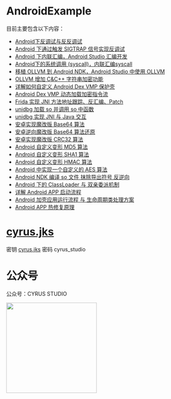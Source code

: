 # AndroidExample

目前主要包含以下内容：
- [Android下反调试与反反调试](https://cyrus-studio.github.io/blog/posts/android%E4%B8%8B%E5%8F%8D%E8%B0%83%E8%AF%95%E4%B8%8E%E5%8F%8D%E5%8F%8D%E8%B0%83%E8%AF%95/) 
- [Android 下通过触发 SIGTRAP 信号实现反调试](https://cyrus-studio.github.io/blog/posts/android-%E4%B8%8B%E9%80%9A%E8%BF%87%E8%A7%A6%E5%8F%91-sigtrap-%E4%BF%A1%E5%8F%B7%E5%AE%9E%E7%8E%B0%E5%8F%8D%E8%B0%83%E8%AF%95/)
- [Android 下内联汇编，Android Studio 汇编开发](https://cyrus-studio.github.io/blog/posts/android-%E4%B8%8B%E5%86%85%E8%81%94%E6%B1%87%E7%BC%96android-studio-%E6%B1%87%E7%BC%96%E5%BC%80%E5%8F%91/)
- [Android下的系统调用 (syscall)，内联汇编syscall](https://cyrus-studio.github.io/blog/posts/android%E4%B8%8B%E7%9A%84%E7%B3%BB%E7%BB%9F%E8%B0%83%E7%94%A8-syscall%E5%86%85%E8%81%94%E6%B1%87%E7%BC%96syscall/)
- [移植 OLLVM 到 Android NDK，Android Studio 中使用 OLLVM](https://cyrus-studio.github.io/blog/posts/%E7%A7%BB%E6%A4%8D-ollvm-%E5%88%B0-android-ndkandroid-studio-%E4%B8%AD%E4%BD%BF%E7%94%A8-ollvm/)
- [OLLVM 增加 C&C++ 字符串加密功能](https://cyrus-studio.github.io/blog/posts/ollvm-%E5%A2%9E%E5%8A%A0-cc++-%E5%AD%97%E7%AC%A6%E4%B8%B2%E5%8A%A0%E5%AF%86%E5%8A%9F%E8%83%BD/)
- [详解如何自定义 Android Dex VMP 保护壳](https://cyrus-studio.github.io/blog/posts/%E8%AF%A6%E8%A7%A3%E5%A6%82%E4%BD%95%E8%87%AA%E5%AE%9A%E4%B9%89-android-dex-vmp-%E4%BF%9D%E6%8A%A4%E5%A3%B3/)
- [Android Dex VMP 动态加载加密指令流](https://cyrus-studio.github.io/blog/posts/android-dex-vmp-%E5%8A%A8%E6%80%81%E5%8A%A0%E8%BD%BD%E5%8A%A0%E5%AF%86%E6%8C%87%E4%BB%A4%E6%B5%81-/)
- [Frida 实现 JNI 方法地址跟踪、反汇编、Patch](https://cyrus-studio.github.io/blog/posts/frida-%E5%AE%9E%E7%8E%B0-jni-%E6%96%B9%E6%B3%95%E5%9C%B0%E5%9D%80%E8%B7%9F%E8%B8%AA%E5%8F%8D%E6%B1%87%E7%BC%96patch/)
- [unidbg 加载 so 并调用 so 中函数](https://cyrus-studio.github.io/blog/posts/unidbg-%E5%8A%A0%E8%BD%BD-so-%E5%B9%B6%E8%B0%83%E7%94%A8-so-%E4%B8%AD%E5%87%BD%E6%95%B0/)
- [unidbg 实现 JNI 与 Java 交互](https://cyrus-studio.github.io/blog/posts/unidbg-%E5%AE%9E%E7%8E%B0-jni-%E4%B8%8E-java-%E4%BA%A4%E4%BA%92/)
- [安卓实现魔改版 Base64 算法](https://cyrus-studio.github.io/blog/posts/%E5%AE%89%E5%8D%93%E5%AE%9E%E7%8E%B0%E9%AD%94%E6%94%B9%E7%89%88-base64-%E7%AE%97%E6%B3%95/)
- [安卓逆向魔改版 Base64 算法还原](https://cyrus-studio.github.io/blog/posts/%E5%AE%89%E5%8D%93%E9%80%86%E5%90%91%E9%AD%94%E6%94%B9%E7%89%88-base64-%E7%AE%97%E6%B3%95%E8%BF%98%E5%8E%9F/)
- [安卓实现魔改版 CRC32 算法](https://cyrus-studio.github.io/blog/posts/%E5%AE%89%E5%8D%93%E5%AE%9E%E7%8E%B0%E9%AD%94%E6%94%B9%E7%89%88-crc32-%E7%AE%97%E6%B3%95/)
- [Android 自定义变形 MD5 算法](https://cyrus-studio.github.io/blog/posts/android-%E8%87%AA%E5%AE%9A%E4%B9%89%E5%8F%98%E5%BD%A2-md5-%E7%AE%97%E6%B3%95/)
- [Android 自定义变形 SHA1 算法](https://cyrus-studio.github.io/blog/posts/android-%E8%87%AA%E5%AE%9A%E4%B9%89%E5%8F%98%E5%BD%A2-sha1-%E7%AE%97%E6%B3%95/)
- [Android 自定义变形 HMAC 算法](https://cyrus-studio.github.io/blog/posts/android-%E8%87%AA%E5%AE%9A%E4%B9%89%E5%8F%98%E5%BD%A2-hmac-%E7%AE%97%E6%B3%95/)
- [Android 中实现一个自定义的 AES 算法](https://cyrus-studio.github.io/blog/posts/android-%E4%B8%AD%E5%AE%9E%E7%8E%B0%E4%B8%80%E4%B8%AA%E8%87%AA%E5%AE%9A%E4%B9%89%E7%9A%84-aes-%E7%AE%97%E6%B3%95/)
- [Android NDK 编译 so 文件 抹除导出符号 反逆向](https://cyrus-studio.github.io/blog/posts/android-ndk-%E7%BC%96%E8%AF%91-so-%E6%96%87%E4%BB%B6-%E6%8A%B9%E9%99%A4%E5%AF%BC%E5%87%BA%E7%AC%A6%E5%8F%B7-%E5%8F%8D%E9%80%86%E5%90%91/)
- [Android 下的 ClassLoader 与 双亲委派机制](https://cyrus-studio.github.io/blog/posts/android-%E4%B8%8B%E7%9A%84-classloader-%E4%B8%8E-%E5%8F%8C%E4%BA%B2%E5%A7%94%E6%B4%BE%E6%9C%BA%E5%88%B6/)
- [详解 Android APP 启动流程](https://cyrus-studio.github.io/blog/posts/%E8%AF%A6%E8%A7%A3-android-app-%E5%90%AF%E5%8A%A8%E6%B5%81%E7%A8%8B/)
- [Android 加壳应用运行流程 与 生命周期类处理方案](https://cyrus-studio.github.io/blog/posts/android-%E5%8A%A0%E5%A3%B3%E5%BA%94%E7%94%A8%E8%BF%90%E8%A1%8C%E6%B5%81%E7%A8%8B-%E4%B8%8E-%E7%94%9F%E5%91%BD%E5%91%A8%E6%9C%9F%E7%B1%BB%E5%A4%84%E7%90%86%E6%96%B9%E6%A1%88/)
- [Android APP 热修复原理](https://cyrus-studio.github.io/blog/posts/android-app-%E7%83%AD%E4%BF%AE%E5%A4%8D%E5%8E%9F%E7%90%86/)


# [cyrus.jks](cyrus.jks)

密钥 [cyrus.jks](cyrus.jks) 密码 cyrus_studio

# 公众号

公众号：CYRUS STUDIO

<img src="https://cyrus-studio.github.io/blog/gongzhonghao.jpg" width="240">
